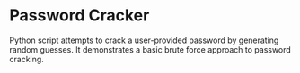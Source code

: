 # Password Cracker
  Python script attempts to crack a user-provided password by generating random guesses. It demonstrates a basic brute force approach to password cracking.
